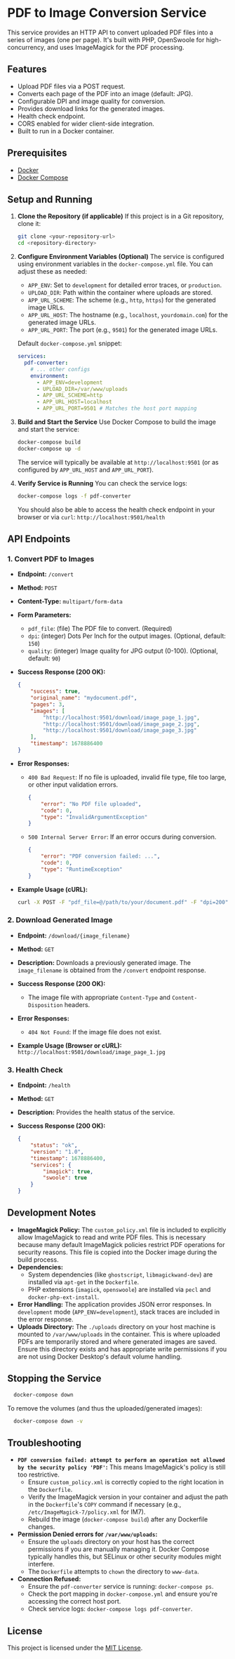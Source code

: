 # PDF to Image Conversion Service

This service provides an HTTP API to convert uploaded PDF files into a series of images (one per page). It's built with PHP, OpenSwoole for high-concurrency, and uses ImageMagick for the PDF processing.


## Features

*   Upload PDF files via a POST request.
*   Converts each page of the PDF into an image (default: JPG).
*   Configurable DPI and image quality for conversion.
*   Provides download links for the generated images.
*   Health check endpoint.
*   CORS enabled for wider client-side integration.
*   Built to run in a Docker container.
## Prerequisites

*   [Docker](https://www.docker.com/get-started)
*   [Docker Compose](https://docs.docker.com/compose/install/)

## Setup and Running

1.  **Clone the Repository (if applicable)**
    If this project is in a Git repository, clone it:
    ```bash
    git clone <your-repository-url>
    cd <repository-directory>
    ```

2.  **Configure Environment Variables (Optional)**
    The service is configured using environment variables in the `docker-compose.yml` file. You can adjust these as needed:
    *   `APP_ENV`: Set to `development` for detailed error traces, or `production`.
    *   `UPLOAD_DIR`: Path within the container where uploads are stored.
    *   `APP_URL_SCHEME`: The scheme (e.g., `http`, `https`) for the generated image URLs.
    *   `APP_URL_HOST`: The hostname (e.g., `localhost`, `yourdomain.com`) for the generated image URLs.
    *   `APP_URL_PORT`: The port (e.g., `9501`) for the generated image URLs.

    Default `docker-compose.yml` snippet:
    ```yaml
    services:
      pdf-converter:
        # ... other configs
        environment:
          - APP_ENV=development
          - UPLOAD_DIR=/var/www/uploads
          - APP_URL_SCHEME=http
          - APP_URL_HOST=localhost
          - APP_URL_PORT=9501 # Matches the host port mapping
    ```

3.  **Build and Start the Service**
    Use Docker Compose to build the image and start the service:
    ```bash
    docker-compose build
    docker-compose up -d
    ```
    The service will typically be available at `http://localhost:9501` (or as configured by `APP_URL_HOST` and `APP_URL_PORT`).

4.  **Verify Service is Running**
    You can check the service logs:
    ```bash
    docker-compose logs -f pdf-converter
    ```
    You should also be able to access the health check endpoint in your browser or via `curl`:
    `http://localhost:9501/health`

## API Endpoints

### 1. Convert PDF to Images

*   **Endpoint:** `/convert`
*   **Method:** `POST`
*   **Content-Type:** `multipart/form-data`
*   **Form Parameters:**
    *   `pdf_file`: (file) The PDF file to convert. (Required)
    *   `dpi`: (integer) Dots Per Inch for the output images. (Optional, default: `150`)
    *   `quality`: (integer) Image quality for JPG output (0-100). (Optional, default: `90`)

*   **Success Response (200 OK):**
    ```json
    {
        "success": true,
        "original_name": "mydocument.pdf",
        "pages": 3,
        "images": [
            "http://localhost:9501/download/image_page_1.jpg",
            "http://localhost:9501/download/image_page_2.jpg",
            "http://localhost:9501/download/image_page_3.jpg"
        ],
        "timestamp": 1678886400
    }
    ```

*   **Error Responses:**
    *   `400 Bad Request`: If no file is uploaded, invalid file type, file too large, or other input validation errors.
        ```json
        {
            "error": "No PDF file uploaded",
            "code": 0,
            "type": "InvalidArgumentException"
        }
        ```
    *   `500 Internal Server Error`: If an error occurs during conversion.
        ```json
        {
            "error": "PDF conversion failed: ...",
            "code": 0,
            "type": "RuntimeException"
        }
        ```

*   **Example Usage (cURL):**
    ```bash
    curl -X POST -F "pdf_file=@/path/to/your/document.pdf" -F "dpi=200" http://localhost:9501/convert
    ```

### 2. Download Generated Image

*   **Endpoint:** `/download/{image_filename}`
*   **Method:** `GET`
*   **Description:** Downloads a previously generated image. The `image_filename` is obtained from the `/convert` endpoint response.

*   **Success Response (200 OK):**
    *   The image file with appropriate `Content-Type` and `Content-Disposition` headers.

*   **Error Responses:**
    *   `404 Not Found`: If the image file does not exist.

*   **Example Usage (Browser or cURL):**
    `http://localhost:9501/download/image_page_1.jpg`

### 3. Health Check

*   **Endpoint:** `/health`
*   **Method:** `GET`
*   **Description:** Provides the health status of the service.

*   **Success Response (200 OK):**
    ```json
    {
        "status": "ok",
        "version": "1.0",
        "timestamp": 1678886400,
        "services": {
            "imagick": true,
            "swoole": true
        }
    }
    ```

## Development Notes

*   **ImageMagick Policy:** The `custom_policy.xml` file is included to explicitly allow ImageMagick to read and write PDF files. This is necessary because many default ImageMagick policies restrict PDF operations for security reasons. This file is copied into the Docker image during the build process.
*   **Dependencies:**
    *   System dependencies (like `ghostscript`, `libmagickwand-dev`) are installed via `apt-get` in the `Dockerfile`.
    *   PHP extensions (`imagick`, `openswoole`) are installed via `pecl` and `docker-php-ext-install`.
*   **Error Handling:** The application provides JSON error responses. In `development` mode (`APP_ENV=development`), stack traces are included in the error response.
*   **Uploads Directory:** The `./uploads` directory on your host machine is mounted to `/var/www/uploads` in the container. This is where uploaded PDFs are temporarily stored and where generated images are saved. Ensure this directory exists and has appropriate write permissions if you are not using Docker Desktop's default volume handling.

## Stopping the Service

```bash 
  docker-compose down
```

To remove the volumes (and thus the uploaded/generated images):


```bash 
  docker-compose down -v
```

## Troubleshooting

*   **`PDF conversion failed: attempt to perform an operation not allowed by the security policy 'PDF'`:** This means ImageMagick's policy is still too restrictive.
    *   Ensure `custom_policy.xml` is correctly copied to the right location in the `Dockerfile`.
    *   Verify the ImageMagick version in your container and adjust the path in the `Dockerfile`'s `COPY` command if necessary (e.g., `/etc/ImageMagick-7/policy.xml` for IM7).
    *   Rebuild the image (`docker-compose build`) after any Dockerfile changes.
*   **Permission Denied errors for `/var/www/uploads`:**
    *   Ensure the `uploads` directory on your host has the correct permissions if you are manually managing it. Docker Compose typically handles this, but SELinux or other security modules might interfere.
    *   The `Dockerfile` attempts to `chown` the directory to `www-data`.
*   **Connection Refused:**
    *   Ensure the `pdf-converter` service is running: `docker-compose ps`.
    *   Check the port mapping in `docker-compose.yml` and ensure you're accessing the correct host port.
    *   Check service logs: `docker-compose logs pdf-converter`.

## License

This project is licensed under the [MIT License](https://opensource.org/licenses/MIT).